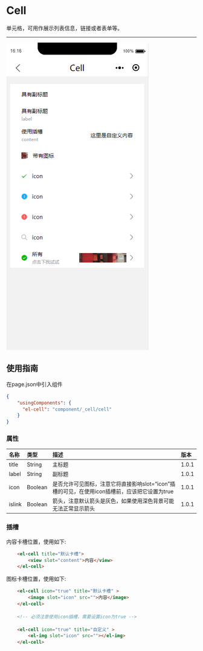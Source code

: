 # Cell

单元格，可用作展示列表信息，链接或者表单等。

---

![](/assets/cell01.png)

## 使用指南

在page.json中引入组件

```json
{
    "usingComponents": {
      "el-cell": "component/_cell/cell"
    }
}
```

### 属性

| 名称 | 类型 | 描述 | 版本 |
| :--- | :--- | :--- | :--- |
| title | String | 主标题 | 1.0.1 |
| label | String | 副标题 | 1.0.1 |
| icon | Boolean | 是否允许可见图标，注意它将直接影响slot=“icon”插槽的可见，在使用icon插槽前，应该把它设置为true | 1.0.1 |
| islink | Boolean | 箭头，注意默认箭头是灰色，如果使用深色背景可能无法正常显示箭头 | 1.0.1 |

### 插槽

内容卡槽位置，使用如下:

```html
    <el-cell title="默认卡槽">
        <view slot="content">内容</view>
    </el-cell>
```

图标卡槽位置，使用如下:

```html
    <el-cell icon="true" title="默认卡槽" >
        <image slot="icon" src="">内容</image>
    </el-cell>

    <!-- 必须注意使用icon插槽，需要设置icon为true -->

    <el-cell icon="true" title="自定义" >
        <el-img slot="icon" src=""></el-img>
    </el-cell>
```



